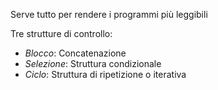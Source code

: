 Serve tutto per rendere i programmi più leggibili

Tre strutture di controllo:
- *Blocco*: Concatenazione
- *Selezione*: Struttura condizionale
- *Ciclo*: Struttura di ripetizione o iterativa

